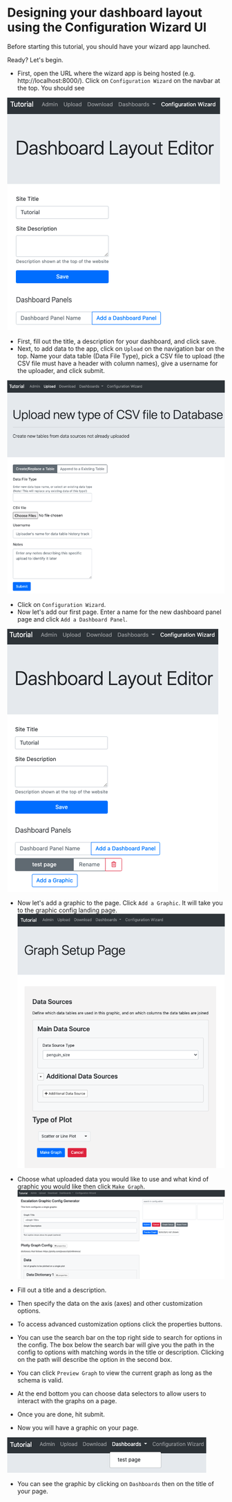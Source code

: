 # Designing your dashboard layout using the Configuration Wizard UI

Before starting this tutorial, you should have your wizard app launched. 

Ready? Let's begin.

- First, open the URL where the wizard app is being hosted (e.g. http://localhost:8000/). Click on `Configuration Wizard` on the navbar at the top. You should see

![](images/first_look.png)
- First, fill out the title, a description for your dashboard, and click save.
- Next, to add data to the app, click on `Upload` on the navigation bar on the top. Name your data table (Data File Type),
 pick a CSV file to upload (the CSV file must have a header with column names), give a username for the uploader, and click submit. 
  
![](images/add_csv.png)

- Click on `Configuration Wizard`.
- Now let's add our first page.
Enter a name for the new dashboard panel page and click `Add a Dashboard Panel`.
 
![](images/add_page.png)

- Now let's add a graphic to the page. Click `Add a Graphic`. It will take you to the graphic config landing page.
![](images/landing_page.png)
- Choose what uploaded data you would like to use and what kind of graphic you would like then click `Make Graph`.
![](images/graphic_config.png)

- Fill out a title and a description.
- Then specify the data on the axis (axes) and other customization options.
- To access advanced customization options click the properties buttons.
- You can use the search bar on the top right side to search for options in the config. The box below the search bar will give you the path in the config to options with matching words in the title or description. Clicking on the path will describe the option in the second box.
- You can click `Preview Graph` to view the current graph as long as the schema is valid.
- At the end bottom you can choose data selectors to allow users to interact with the graphs on a page.
- Once you are done, hit submit.
- Now you will have a graphic on your page. 

![](images/navbar_newpage.png)

- You can see the graphic by clicking on `Dashboards` then on the title of your page.